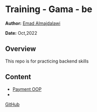 # Training - Gama - be

**Author:**  [Emad Almajdalawi](https://github.com/almajdalawi)

**Date:** Oct,2022

## Overview

This repo is for practicing backend skills

## Content

- [Payment OOP](payment-OOP/README.md)
- []()

[GitHub](https://github.com/almajdalawi/training-gama-be)

